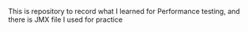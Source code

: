 This is repository to record what I learned for Performance testing, and there is JMX file I used for practice

